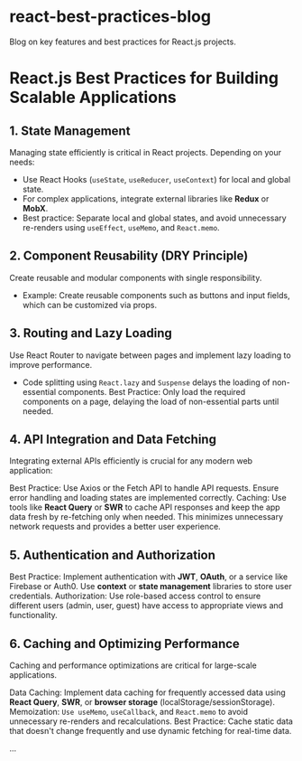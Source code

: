 # react-best-practices-blog
Blog on key features and best practices for React.js projects.
# React.js Best Practices for Building Scalable Applications

## 1. State Management
Managing state efficiently is critical in React projects. Depending on your needs:
- Use React Hooks (`useState`, `useReducer`, `useContext`) for local and global state.
- For complex applications, integrate external libraries like **Redux** or **MobX**.
- Best practice: Separate local and global states, and avoid unnecessary re-renders using `useEffect`, `useMemo`, and `React.memo`.

## 2. Component Reusability (DRY Principle)
Create reusable and modular components with single responsibility. 
- Example: Create reusable components such as buttons and input fields, which can be customized via props.

## 3. Routing and Lazy Loading
Use React Router to navigate between pages and implement lazy loading to improve performance. 
- Code splitting using `React.lazy` and `Suspense` delays the loading of non-essential components.
Best Practice: Only load the required components on a page, delaying the load of non-essential parts until needed.

## 4. API Integration and Data Fetching
Integrating external APIs efficiently is crucial for any modern web application:

Best Practice: Use Axios or the Fetch API to handle API requests. Ensure error handling and loading states are implemented correctly.
Caching: Use tools like **React Query** or **SWR** to cache API responses and keep the app data fresh by re-fetching only when needed. This minimizes unnecessary network requests and provides a better user experience.

## 5. Authentication and Authorization
Best Practice: Implement authentication with **JWT**, **OAuth**, or a service like Firebase or Auth0. Use **context** or **state management** libraries to store user credentials.
Authorization: Use role-based access control to ensure different users (admin, user, guest) have access to appropriate views and functionality.


## 6. Caching and Optimizing Performance
Caching and performance optimizations are critical for large-scale applications.

Data Caching: Implement data caching for frequently accessed data using **React Query**, **SWR**, or **browser storage** (localStorage/sessionStorage).
Memoization: `Use useMemo`, `useCallback`, and `React.memo` to avoid unnecessary re-renders and recalculations.
Best Practice: Cache static data that doesn't change frequently and use dynamic fetching for real-time data.

...


